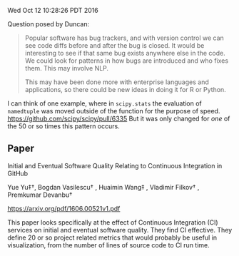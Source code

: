 Wed Oct 12 10:28:26 PDT 2016

Question posed by Duncan:

> Popular software has bug trackers, and with version control we can see
> code diffs before and after the bug is closed. It would be interesting to
> see if that same bug exists anywhere else in the code. We could look for
> patterns in how bugs are introduced and who fixes them. This may involve
> NLP.
>
> This may have been done more with enterprise languages and applications,
> so there could be new ideas in doing it for R or Python.

I can think of one example, where in `scipy.stats` the evaluation of
`namedtuple` was moved outside of the function for the purpose of speed.
https://github.com/scipy/scipy/pull/6335
But it was only changed for _one_ of the 50 or so times this pattern
occurs.


## Paper

Initial and Eventual Software Quality Relating to
Continuous Integration in GitHub

Yue Yu‡†, Bogdan Vasilescu†
, Huaimin Wang‡
, Vladimir Filkov†
, Premkumar Devanbu†

https://arxiv.org/pdf/1606.00521v1.pdf

This paper looks specifically at the effect of Continuous Integration (CI)
services on initial and eventual software quality. They find CI effective.
They define 20 or so project related metrics that would probably
be useful in visualization, from the number of lines of source code to CI
run time.
